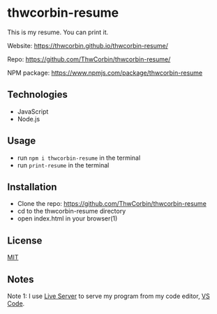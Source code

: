 # thwcorbin-resume

This is my resume. You can print it.

Website: https://thwcorbin.github.io/thwcorbin-resume/

Repo: https://github.com/ThwCorbin/thwcorbin-resume/

NPM package: https://www.npmjs.com/package/thwcorbin-resume

## Technologies

- JavaScript
- Node.js

## Usage

- run `npm i thwcorbin-resume` in the terminal
- run `print-resume` in the terminal

## Installation

- Clone the repo: https://github.com/ThwCorbin/thwcorbin-resume
- cd to the thwcorbin-resume directory
- open index.html in your browser(1)

## License

[MIT](LICENSE.txt "MIT License text file")

## Notes

Note 1: I use [Live Server](https://marketplace.visualstudio.com/items?itemName=ritwickdey.LiveServer "Live Server extension") to serve my program from my code editor, [VS Code](https://code.visualstudio.com/ "Visual Studio Code editor").
